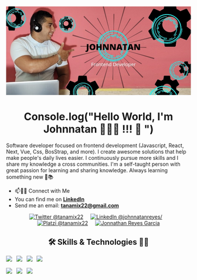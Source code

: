 ![Screenshot](github.jpg)

<h1 align="center">Console.log("Hello World, I'm Johnnatan 👨🏻‍💻 !!! 👋 ") </h1>

Software developer focused on frontend development (Javascript, React, Next, Vue, Css, BosStrap, and more). I create awesome solutions that help make people's daily lives easier. I continuously pursue more skills and I share my knowledge a cross communities. I'm a self-taught person with great passion for learning and sharing knowledge. Always learning something new 🚀📚

<ul>
<li>📫🤝🏻 Connect with Me</li>
<li>You can find me on <strong><a href="https://https://www.linkedin.com/in/johnnatanreyes" target="_blank">LinkedIn</a></strong></li>
<li>Send me an email: <strong><a href="mailto:tanamix22@gmail.com?subject=Hola%20Jonathan">tanamix22@gmail.com</a></strong></li>
</ul>

<p align="center">
  <a href="https://twitter.com/JonnathanTana" target="_blank"><img src="https://img.shields.io/badge/twitter-%231DA1F2.svg?&style=for-the-badge&logo=twitter&logoColor=white" title="Twitter @tanamix22" /></a>&nbsp;&nbsp;&nbsp;&nbsp;
  <a href="https://www.linkedin.com/in/johnnatanreyes/" target="_blank"><img src="https://img.shields.io/badge/linkedin-%230077B5.svg?&style=for-the-badge&logo=linkedin&logoColor=white" title="LinkedIn @johnnatanreyes/"/></a>&nbsp;&nbsp;&nbsp;&nbsp;
  <a href="https://platzi.com/p/tanamix22/" target="_blank"><img src="https://img.shields.io/badge/Platzi-98CA3F.svg?&style=for-the-badge&logo=platzi&logoColor=white" title="Platzi @tanamix22"/></a>&nbsp;&nbsp;&nbsp;&nbsp;
  <a href="https://portafolio-qx8dlovy7-tanamix22.vercel.app/" target="_blank"><img src="https://img.shields.io/badge/-Web%20site-green?style=for-the-badge&logo=buddy&logoColor=white" title="Jonnathan Reyes Garcia"/></a>
</p>

<h2 align="center"> 🛠 Skills & Technologies 🧑‍💻</h2>

<p>
    <img src="https://img.shields.io/badge/HTML5-292e33.svg?style=flat-square&logo=html5&logoColor=white" />&nbsp;&nbsp;
    <img src="https://img.shields.io/badge/CSS-292e33.svg?style=flat-square&logo=css3&logoColor=white" />&nbsp;&nbsp;
    <img src="https://img.shields.io/badge/_-Bootstrap-292e33?style=flat-square&logo=bootstrap&logoColor=white" />&nbsp;&nbsp;
    <img src="https://img.shields.io/badge/Javascript-292e33.svg?style=flat-square&logo=javascript&logoColor=white" />&nbsp;&nbsp;
</p>

<p align="">
  <img src="https://img.shields.io/badge/Linux-292e33?style=flat-square&logo=linux&logoColor=white" />&nbsp;&nbsp;
  <img src="https://img.shields.io/badge/Git%20-292e33?style=flat-square&logo=git&logoColor=white" />&nbsp;&nbsp;
  <img src="https://img.shields.io/badge/GitHub%20-292e33?style=flat-square&logo=github&logoColor=white" />&nbsp;&nbsp;
</p>
